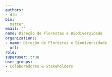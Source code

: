 ```yaml
---
authors:
- dfb
bio: 
  matter.
email: ""
name: Direção de Florestas e Biodiversidade
organizations:
- name: Direção de Florestas e Biodiversidade
  url:
role:
superuser: true
user_groups:
- Colaboradores & Stakeholders
---
```


